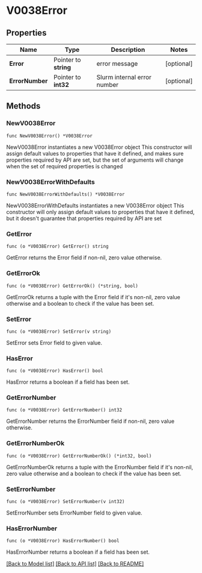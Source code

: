 # V0038Error

## Properties

Name | Type | Description | Notes
------------ | ------------- | ------------- | -------------
**Error** | Pointer to **string** | error message | [optional] 
**ErrorNumber** | Pointer to **int32** | Slurm internal error number | [optional] 

## Methods

### NewV0038Error

`func NewV0038Error() *V0038Error`

NewV0038Error instantiates a new V0038Error object
This constructor will assign default values to properties that have it defined,
and makes sure properties required by API are set, but the set of arguments
will change when the set of required properties is changed

### NewV0038ErrorWithDefaults

`func NewV0038ErrorWithDefaults() *V0038Error`

NewV0038ErrorWithDefaults instantiates a new V0038Error object
This constructor will only assign default values to properties that have it defined,
but it doesn't guarantee that properties required by API are set

### GetError

`func (o *V0038Error) GetError() string`

GetError returns the Error field if non-nil, zero value otherwise.

### GetErrorOk

`func (o *V0038Error) GetErrorOk() (*string, bool)`

GetErrorOk returns a tuple with the Error field if it's non-nil, zero value otherwise
and a boolean to check if the value has been set.

### SetError

`func (o *V0038Error) SetError(v string)`

SetError sets Error field to given value.

### HasError

`func (o *V0038Error) HasError() bool`

HasError returns a boolean if a field has been set.

### GetErrorNumber

`func (o *V0038Error) GetErrorNumber() int32`

GetErrorNumber returns the ErrorNumber field if non-nil, zero value otherwise.

### GetErrorNumberOk

`func (o *V0038Error) GetErrorNumberOk() (*int32, bool)`

GetErrorNumberOk returns a tuple with the ErrorNumber field if it's non-nil, zero value otherwise
and a boolean to check if the value has been set.

### SetErrorNumber

`func (o *V0038Error) SetErrorNumber(v int32)`

SetErrorNumber sets ErrorNumber field to given value.

### HasErrorNumber

`func (o *V0038Error) HasErrorNumber() bool`

HasErrorNumber returns a boolean if a field has been set.


[[Back to Model list]](../README.md#documentation-for-models) [[Back to API list]](../README.md#documentation-for-api-endpoints) [[Back to README]](../README.md)


